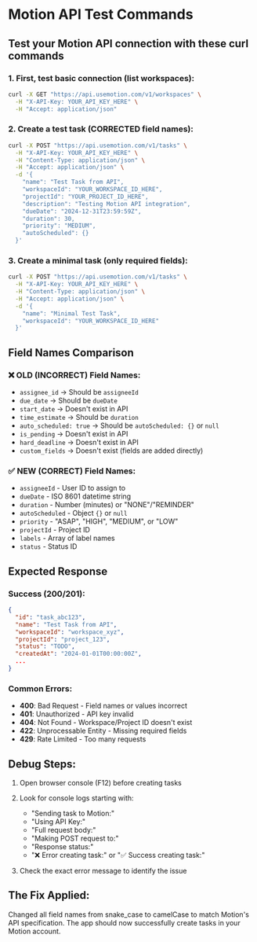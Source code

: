 # Motion API Test Commands

## Test your Motion API connection with these curl commands

### 1. First, test basic connection (list workspaces):
```bash
curl -X GET "https://api.usemotion.com/v1/workspaces" \
  -H "X-API-Key: YOUR_API_KEY_HERE" \
  -H "Accept: application/json"
```

### 2. Create a test task (CORRECTED field names):
```bash
curl -X POST "https://api.usemotion.com/v1/tasks" \
  -H "X-API-Key: YOUR_API_KEY_HERE" \
  -H "Content-Type: application/json" \
  -H "Accept: application/json" \
  -d '{
    "name": "Test Task from API",
    "workspaceId": "YOUR_WORKSPACE_ID_HERE",
    "projectId": "YOUR_PROJECT_ID_HERE",
    "description": "Testing Motion API integration",
    "dueDate": "2024-12-31T23:59:59Z",
    "duration": 30,
    "priority": "MEDIUM",
    "autoScheduled": {}
  }'
```

### 3. Create a minimal task (only required fields):
```bash
curl -X POST "https://api.usemotion.com/v1/tasks" \
  -H "X-API-Key: YOUR_API_KEY_HERE" \
  -H "Content-Type: application/json" \
  -H "Accept: application/json" \
  -d '{
    "name": "Minimal Test Task",
    "workspaceId": "YOUR_WORKSPACE_ID_HERE"
  }'
```

## Field Names Comparison

### ❌ OLD (INCORRECT) Field Names:
- `assignee_id` → Should be `assigneeId`
- `due_date` → Should be `dueDate`
- `start_date` → Doesn't exist in API
- `time_estimate` → Should be `duration`
- `auto_scheduled: true` → Should be `autoScheduled: {}` or `null`
- `is_pending` → Doesn't exist in API
- `hard_deadline` → Doesn't exist in API
- `custom_fields` → Doesn't exist (fields are added directly)

### ✅ NEW (CORRECT) Field Names:
- `assigneeId` - User ID to assign to
- `dueDate` - ISO 8601 datetime string
- `duration` - Number (minutes) or "NONE"/"REMINDER"
- `autoScheduled` - Object `{}` or `null`
- `priority` - "ASAP", "HIGH", "MEDIUM", or "LOW"
- `projectId` - Project ID
- `labels` - Array of label names
- `status` - Status ID

## Expected Response

### Success (200/201):
```json
{
  "id": "task_abc123",
  "name": "Test Task from API",
  "workspaceId": "workspace_xyz",
  "projectId": "project_123",
  "status": "TODO",
  "createdAt": "2024-01-01T00:00:00Z",
  ...
}
```

### Common Errors:
- **400**: Bad Request - Field names or values incorrect
- **401**: Unauthorized - API key invalid
- **404**: Not Found - Workspace/Project ID doesn't exist
- **422**: Unprocessable Entity - Missing required fields
- **429**: Rate Limited - Too many requests

## Debug Steps:

1. Open browser console (F12) before creating tasks
2. Look for console logs starting with:
   - "Sending task to Motion:"
   - "Using API Key:"
   - "Full request body:"
   - "Making POST request to:"
   - "Response status:"
   - "❌ Error creating task:" or "✅ Success creating task:"

3. Check the exact error message to identify the issue

## The Fix Applied:
Changed all field names from snake_case to camelCase to match Motion's API specification. The app should now successfully create tasks in your Motion account.
